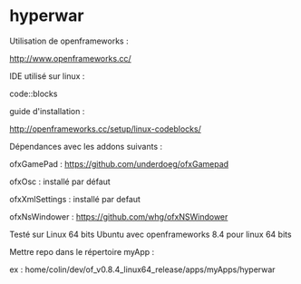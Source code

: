 hyperwar
========

Utilisation de openframeworks :

http://www.openframeworks.cc/


IDE utilisé sur linux : 

code::blocks


guide d'installation :

http://openframeworks.cc/setup/linux-codeblocks/


Dépendances avec les addons suivants :

ofxGamePad : https://github.com/underdoeg/ofxGamepad

ofxOsc : installé par défaut

ofxXmlSettings : installé par defaut

ofxNsWindower : https://github.com/whg/ofxNSWindower



Testé sur Linux 64 bits Ubuntu avec openframeworks 8.4 pour linux 64 bits

Mettre repo dans le répertoire myApp :

ex : home/colin/dev/of_v0.8.4_linux64_release/apps/myApps/hyperwar



